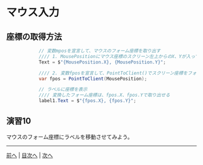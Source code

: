 # マウス入力

## 座標の取得方法
```cs
            // 変数mposを宣言して、マウスのフォーム座標を取り出す
            //// 1. MousePositionにマウス座標のスクリーン左上からのX、Yが入っている
            Text = $"{MousePosition.X}, {MousePosition.Y}";

            //// 2. 変数fposを宣言して、PointToClient()でスクリーン座標をフォーム座標に変換
            var fpos = PointToClient(MousePosition);

            // ラベルに座標を表示
            //// 変換したフォーム座標は、fpos.X、fpos.Yで取り出せる
            label1.Text = $"{fpos.X}, {fpos.Y}";
```

## 演習10
マウスのフォーム座標にラベルを移動させてみよう。

---

[前へ](09.md) | [目次へ](README.md#%E7%9B%AE%E6%AC%A1) | [次へ](11.md)
